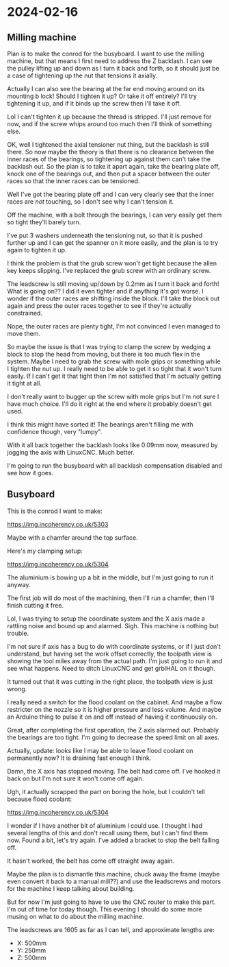 # 2024-02-16

## Milling machine

Plan is to make the conrod for the busyboard. I want to use the milling machine, but that
means I first need to address the Z backlash. I can see the pulley lifting up and down as I
turn it back and forth, so it should just be a case of tightening up the nut that tensions
it axially.

Actually I can also see the bearing at the far end moving around on its mounting b lock! Should I tighten it up? Or take
it off entirely? I'll try tightening it up, and if it binds up the screw then I'll take it off.

Lol I can't tighten it up because the thread is stripped. I'll just remove for now, and if the screw whips
around too much then I'll think of something else.

OK, well I tightened the axial tensioner nut thing, but the backlash is still there. So now maybe the theory is
that there is no clearance between the inner races of the bearings, so tightening up against them can't take
the backlash out. So the plan is to take it apart again, take the bearing plate off,
knock one of the bearings out, and then put a spacer between the outer races so that the inner races can be
tensioned.

Well I've got the bearing plate off and I can very clearly see that the inner races are *not* touching, so
I don't see why I can't tension it.

Off the machine, with a bolt through the bearings, I can very easily get them so tight they'll barely turn.

I've put 3 washers underneath the tensioning nut, so that it is pushed further up and I can get the spanner on
it more easily, and the plan is to try again to tighten it up.

I think the problem is that the grub screw won't get tight because the allen key keeps slipping. I've replaced
the grub screw with an ordinary screw.

The leadscrew is still moving up/down by 0.2mm as I turn it back and forth! What is going on?? I did it even
tighter and if anything it's got worse. I wonder if the outer races are shifting inside the block. I'll take
the block out again and press the outer races together to see if they're actually constrained.

Nope, the outer races are plenty tight, I'm not convinced I even managed to move them.

So maybe the issue is that I was trying to clamp the screw by wedging a block to stop the head from moving,
but there is too much flex in the system. Maybe I need to grab the screw with mole grips or something while
I tighten the nut up. I really need to be able to get it so tight that it won't turn easily. If I can't get it
that tight then I'm not satisfied that I'm actually getting it tight at all.

I don't really want to bugger up the screw with mole grips but I'm not sure I have much choice. I'll do it
right at the end where it probably doesn't get used.

I think this might have sorted it! The bearings aren't filling me with confidence though, very "lumpy".

With it all back together the backlash looks like 0.09mm now, measured by jogging the axis with LinuxCNC. Much better.

I'm going to run the busyboard with all backlash compensation disabled and see how it goes.

## Busyboard

This is the conrod I want to make:

https://img.incoherency.co.uk/5303

Maybe with a chamfer around the top surface.

Here's my clamping setup:

https://img.incoherency.co.uk/5304

The aluminium is bowing up a bit in the middle, but I'm just going to run it anyway.

The first job will do most of the machining, then I'll run a chamfer, then I'll finish
cutting it free.

Lol, I was trying to setup the coordinate system and the X axis made a rattling noise and bound up and alarmed. Sigh.
This machine is nothing but trouble.

I'm not sure if axis has a bug to do with coordinate systems, or if I just don't understand, but having set the work
offset correctly, the toolpath view is showing the tool miles away from the actual path. I'm just going to run it
and see what happens. Need to ditch LinuxCNC and get grblHAL on it though.

It turned out that it was cutting in the right place, the toolpath view is just wrong.

I really need a switch for the flood coolant on the cabinet. And maybe a flow restricter on the nozzle so it is
higher pressure and less volume. And maybe an Arduino thing to pulse it on and off instead of having it continuously
on.

Great, after completing the first operation, the Z axis alarmed out. Probably the bearings are too tight. I'm going to
decrease the speed limit on all axes.

Actually, update: looks like I may be able to leave flood coolant on permanently now? It is draining fast enough I think.

Damn, the X axis has stopped moving. The belt had come off. I've hooked it back on but I'm not sure it won't come off again.

Ugh, it actually scrapped the part on boring the hole, but I couldn't tell because flood coolant:

https://img.incoherency.co.uk/5304

I wonder if I have another bit of aluminium I could use. I thought I had several lengths of this and don't recall using
them, but I can't find them now. Found a bit, let's try again. I've added a bracket to stop the belt falling off.

It hasn't worked, the belt has come off straight away again.

Maybe the plan is to dismantle this machine, chuck away the frame (maybe even convert it back to a manual mill??) and
use the leadscrews and motors for the machine I keep talking about building.

But for now I'm just going to have to use the CNC router to make this part. I'm out of time for today though. This evening
I should do some more musing on what to do about the milling machine.

The leadscrews are 1605 as far as I can tell, and approximate lengths are:

 * X: 500mm
 * Y: 250mm
 * Z: 500mm

